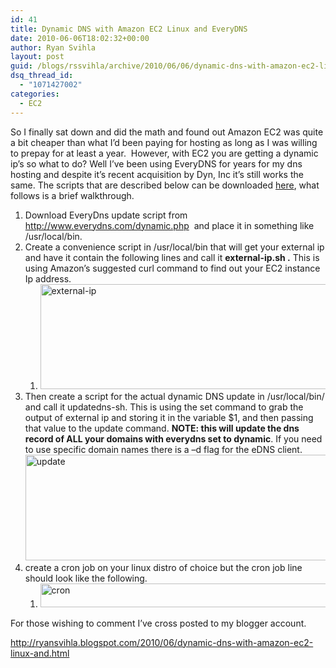 ```yaml
---
id: 41
title: Dynamic DNS with Amazon EC2 Linux and EveryDNS
date: 2010-06-06T18:02:32+00:00
author: Ryan Svihla
layout: post
guid: /blogs/rssvihla/archive/2010/06/06/dynamic-dns-with-amazon-ec2-linux-and-everydns.aspx
dsq_thread_id:
  - "1071427002"
categories:
  - EC2
---
```

So I finally sat down and did the math and found out Amazon EC2 was quite a bit cheaper than what I’d been paying for hosting as long as I was willing to prepay for at least a year.&#160; However, with EC2 you are getting a dynamic ip’s so what to do? Well I’ve been using EveryDNS for years for my dns hosting and despite it’s recent acquisition by Dyn, Inc it’s still works the same. The scripts that are described below can be downloaded <a href="http://unstabletransit.com/blogfiles/dyndns.tgz" target="_blank">here</a>, what follows is a brief walkthrough.

  1. Download EveryDns update script from <http://www.everydns.com/dynamic.php>&#160; and place it in something like /usr/local/bin. 
  2. Create a convenience script in /usr/local/bin that will get your external ip and have it contain the following lines and call it **external-ip.sh .** This is using Amazon’s suggested curl command to find out your EC2 instance Ip address. 
      1. [<img style="border-right-width: 0px;border-top-width: 0px;border-bottom-width: 0px;border-left-width: 0px" border="0" alt="external-ip" src="http://lostechies.com/ryansvihla/files/2011/03/externalip_thumb_7E5DADA6.png" width="670" height="168" />](http://lostechies.com/ryansvihla/files/2011/03/externalip_03406163.png) 
  3. Then create a script for the actual dynamic DNS update in /usr/local/bin/ and call it updatedns-sh. This is using the set command to grab the output of external ip and storing it in the variable $1, and then passing that value to the update command. **NOTE: this will update the dns record of ALL your domains with everydns set to dynamic**. If you need to use specific domain names there is a –d flag for the eDNS client.[<img style="border-right-width: 0px;border-top-width: 0px;border-bottom-width: 0px;border-left-width: 0px" border="0" alt="update" src="http://lostechies.com/ryansvihla/files/2011/03/update_thumb_547D3971.png" width="677" height="169" />](http://lostechies.com/ryansvihla/files/2011/03/update_3944E070.png) 
  4. create a cron job on your linux distro of choice but the cron job line should look like the following. 
      1. [<img style="border-right-width: 0px;border-top-width: 0px;border-bottom-width: 0px;border-left-width: 0px" border="0" alt="cron" src="http://lostechies.com/ryansvihla/files/2011/03/cron_thumb_51D70E71.png" width="754" height="38" />](http://lostechies.com/ryansvihla/files/2011/03/cron_791157A6.png) 

For those wishing to comment I’ve cross posted to my blogger account.

<http://ryansvihla.blogspot.com/2010/06/dynamic-dns-with-amazon-ec2-linux-and.html>
